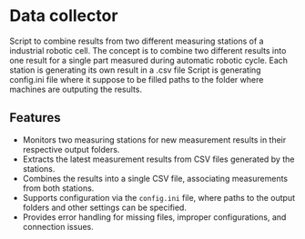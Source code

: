 # Data collector

Script to combine results from two different measuring stations of a industrial robotic cell.
The concept is to combine two different results into one result
for a single part measured during automatic robotic cycle.
Each station is generating its own result in a .csv file
Script is generating config.ini file where it suppose to be filled
paths to the folder where machines are outputing the results.

## Features

- Monitors two measuring stations for new measurement results in their respective output folders.
- Extracts the latest measurement results from CSV files generated by the stations.
- Combines the results into a single CSV file, associating measurements from both stations.
- Supports configuration via the `config.ini` file, where paths to the output folders and other settings can be specified.
- Provides error handling for missing files, improper configurations, and connection issues.
